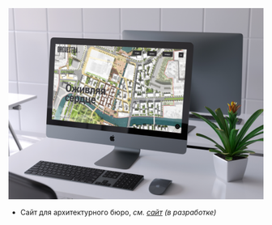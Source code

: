 ![Orchestra Design](./images/orchestra-design-02.jpg)

* Сайт для архитектурного бюро, <i>см. [сайт](https://stage.orchestra-design.com/ru) (в разработке)</i>
